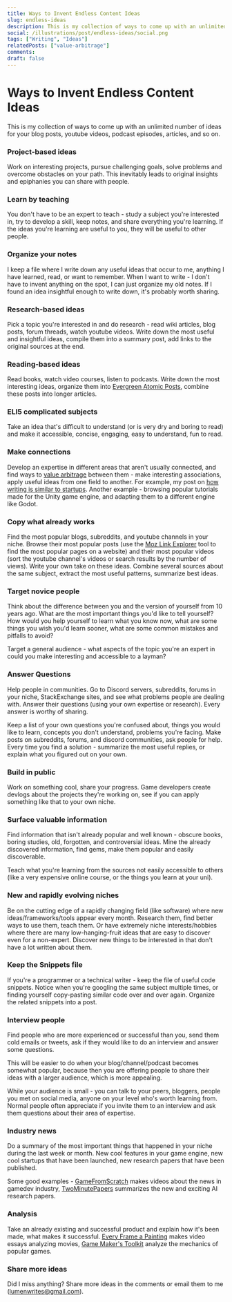 ```yaml
---
title: Ways to Invent Endless Content Ideas
slug: endless-ideas
description: This is my collection of ways to come up with an unlimited number of ideas for your blog posts, youtube videos, podcast episodes, articles, and so on.
social: /illustrations/post/endless-ideas/social.png
tags: ["Writing", "Ideas"]
relatedPosts: ["value-arbitrage"]
comments: 
draft: false
---
```


<h1 className="h1-header orange">Ways to Invent Endless Content Ideas</h1>

This is my collection of ways to come up with an unlimited number of ideas for your blog posts, youtube videos, podcast episodes, articles, and so on.

### Project-based ideas
Work on interesting projects, pursue challenging goals, solve problems and overcome obstacles on your path. This inevitably leads to original insights and epiphanies you can share with people.

### Learn by teaching
You don't have to be an expert to teach - study a subject you're interested in, try to develop a skill, keep notes, and share everything you're learning. If the ideas you're learning are useful to you, they will be useful to other people.

### Organize your notes
I keep a file where I write down any useful ideas that occur to me, anything I have learned, read, or want to remember. When I want to write - I don't have to invent anything on the spot, I can just organize my old notes. If I found an idea insightful enough to write down, it's probably worth sharing.

### Research-based ideas
Pick a topic you're interested in and do research - read wiki articles, blog posts, forum threads, watch youtube videos. Write down the most useful and insightful ideas, compile them into a summary post, add links to the original sources at the end.

### Reading-based ideas
Read books, watch video courses, listen to podcasts. Write down the most interesting ideas, organize them into [Evergreen Atomic Posts](/post/evergreen-atomic-posts), combine these posts into longer articles.

### ELI5 complicated subjects
Take an idea that's difficult to understand (or is very dry and boring to read) and make it accessible, concise, engaging, easy to understand, fun to read.

### Make connections
Develop an expertise in different areas that aren't usually connected, and find ways to [value arbitrage](/post/value-arbitrage) between them - make interesting associations, apply useful ideas from one field to another. For example, my post on [how writing is similar to startups](/post/writing-like-product). Another example - browsing popular tutorials made for the Unity game engine, and adapting them to a different engine like Godot.

### Copy what already works
Find the most popular blogs, subreddits, and youtube channels in your niche. Browse their most popular posts (use the [Moz Link Explorer](https://analytics.moz.com/pro/link-explorer/top-pages) tool to find the most popular pages on a website) and their most popular videos (sort the youtube channel's videos or search results by the number of views). Write your own take on these ideas. Combine several sources about the same subject, extract the most useful patterns, summarize best ideas. 

### Target novice people
Think about the difference between you and the version of yourself from 10 years ago. What are the most important things you'd like to tell yourself? How would you help yourself to learn what you know now, what are some things you wish you'd learn sooner, what are some common mistakes and pitfalls to avoid?

Target a general audience - what aspects of the topic you're an expert in could you make interesting and accessible to a layman?

### Answer Questions
Help people in communities. Go to Discord servers, subreddits, forums in your niche, StackExchange sites, and see what problems people are dealing with. Answer their questions (using your own expertise or research). Every answer is worthy of sharing.

Keep a list of your own questions you're confused about, things you would like to learn, concepts you don't understand, problems you're facing. Make posts on subreddits, forums, and discord communities, ask people for help. Every time you find a solution - summarize the most useful replies, or explain what you figured out on your own.

### Build in public
Work on something cool, share your progress. Game developers create devlogs about the projects they're working on, see if you can apply something like that to your own niche. 

### Surface valuable information
Find information that isn't already popular and well known - obscure books, boring studies, old, forgotten, and controversial ideas. Mine the already discovered information, find gems, make them popular and easily discoverable.

Teach what you're learning from the sources not easily accessible to others (like a very expensive online course, or the things you learn at your uni).

### New and rapidly evolving niches
Be on the cutting edge of a rapidly changing field (like software) where new ideas/frameworks/tools appear every month. Research them, find better ways to use them, teach them. Or have extremely niche interests/hobbies where there are many low-hanging-fruit ideas that are easy to discover even for a non-expert. Discover new things to be interested in that don't have a lot written about them.

### Keep the Snippets file
If you're a programmer or a technical writer - keep the file of useful code snippets. Notice when you're googling the same subject multiple times, or finding yourself copy-pasting similar code over and over again. Organize the related snippets into a post.

### Interview people
Find people who are more experienced or successful than you, send them cold emails or tweets, ask if they would like to do an interview and answer some questions.

This will be easier to do when your blog/channel/podcast becomes somewhat popular, because then you are offering people to share their ideas with a larger audience, which is more appealing.

While your audience is small - you can talk to your peers, bloggers, people you met on social media, anyone on your level who's worth learning from. Normal people often appreciate if you invite them to an interview and ask them questions about their area of expertise.

### Industry news
Do a summary of the most important things that happened in your niche during the last week or month. New cool features in your game engine, new cool startups that have been launched, new research papers that have been published.

Some good examples - [GameFromScratch](https://www.youtube.com/c/gamefromscratch/videos?view=0&sort=p&flow=grid) makes videos about the news in gamedev industry, [TwoMinutePapers](https://www.youtube.com/c/K%C3%A1rolyZsolnai/videos?view=0&sort=p&flow=grid) summarizes the new and exciting AI research papers.

### Analysis
Take an already existing and successful product and explain how it's been made, what makes it successful. [Every Frame a Painting](https://www.youtube.com/c/everyframeapainting) makes video essays analyzing movies, [Game Maker's Toolkit](https://www.youtube.com/c/MarkBrownGMT/videos?view=0&sort=p&flow=grid) analyze the mechanics of popular games.

### Share more ideas
Did I miss anything? Share more ideas in the comments or email them to me (lumenwrites@gmail.com).

<!--
### Creative writing is out of scope of this post (link to fiction ideas), but if you're writing fiction or comedy, you can invent many ideas just by making them up.

startup ideas

Idea sources:
- Core ideas, gamedev and CS concepts.
- Popular game mechanics. Minecraft, Dark Souls, Spider Man, etc.

Best learning resources. Best channels you should watch.
meta writing

write useful essays. PG.
have strong opinions.
what did EY do?
What does SSC do? SSC JUST does research. PG jusr does essays ( I still dont bloody understand how).
what else is there in my godot tutorials list?
- HCs, Jokes, Fiction. Creative writing.
practice making ideas.

Types of Ideas
- How-To Guide. 

infinite idea generation: https://www.ship30for30.com/post/how-to-start-writing-online-the-ship-30-for-30-ultimate-guide

types of docs

types of evergreen notes

"research" and copy.

[Epistemic Minor Leagues](https://astralcodexten.substack.com/p/epistemic-minor-leagues)
-->